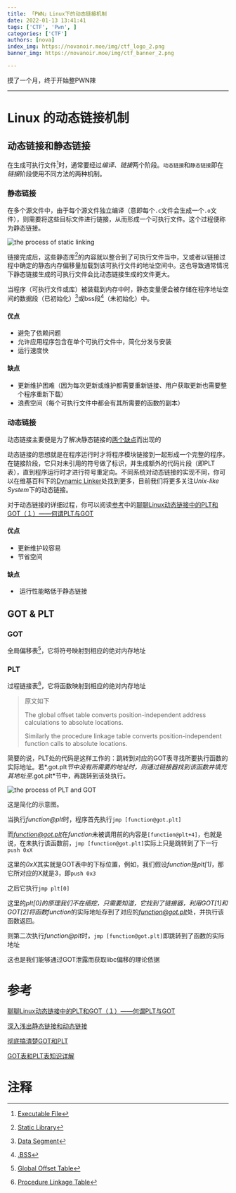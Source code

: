 ```yaml
---
title: 「PWN」Linux下的动态链接机制
date: 2022-01-13 13:41:41
tags: ['CTF', 'Pwn', ]
categories: ['CTF']
authors: [nova]
index_img: https://novanoir.moe/img/ctf_logo_2.png
banner_img: https://novanoir.moe/img/ctf_banner_2.png

---
```




摸了一个月，终于开始整PWN辣

---

# Linux 的动态链接机制

## 动态链接和静态链接

在生成可执行文件[^1]时，通常要经过*编译、链接*两个阶段。`动态链接`和`静态链接`即在*链接*阶段使用不同方法的两种机制。

<!--truncate-->

### 静态链接

在多个源文件中，由于每个源文件独立编译（意即每个`.c`文件会生成一个`.o`文件），则需要将这些目标文件进行链接，从而形成一个可执行文件。这个过程便称为静态链接。

![the process of static linking](https://cdn.novanoir.moe/img/20180505235327609)

链接完成后，这些静态库[^2]的内容就以整合到了可执行文件当中，又或者以链接过程中确定的静态内存偏移量加载到该可执行文件的地址空间中。这也导致通常情况下静态链接生成的可执行文件会比动态链接生成的文件更大。

当程序（可执行文件或库）被装载到内存中时，静态变量便会被存储在程序地址空间的数据段（已初始化）[^3]或bss段[^4]（未初始化）中。

#### 优点

- 避免了依赖问题
- 允许应用程序包含在单个可执行文件中，简化分发与安装
- 运行速度快

#### 缺点

- 更新维护困难（因为每次更新或维护都需要重新链接、用户获取更新也需要整个程序重新下载）
- 浪费空间（每个可执行文件中都会有其所需要的函数的副本）



### 动态链接

动态链接主要便是为了解决静态链接的[两个缺点](#缺点)而出现的

动态链接的思想就是在程序运行时才将程序模块链接到一起形成一个完整的程序。在链接阶段，它只对未引用的符号做了标识，并生成额外的代码片段（即PLT表），直到程序运行时才进行符号重定向。不同系统对动态链接的实现不同，你可以在维基百科下的[Dynamic Linker](https://en.wikipedia.org/wiki/Dynamic_linker)处找到更多，目前我们将更多关注*Unix-like System*下的动态链接。

对于动态链接的详细过程，你可以阅读[参考](#参考)中的[聊聊Linux动态链接中的PLT和GOT（１）——何谓PLT与GOT](https://blog.csdn.net/linyt/article/details/51635768)

#### 优点

- 更新维护较容易
- 节省空间

#### 缺点

- ​	运行性能略低于静态链接



## GOT & PLT

### GOT

全局偏移表[^5]，它将符号映射到相应的绝对内存地址

### PLT

过程链接表[^6]，它将函数映射到相应的绝对内存地址



> 原文如下
>
> The global offset table converts position-independent address calculations to absolute locations. 
>
> Similarly the procedure linkage table converts position-independent function calls to absolute locations.



简要的说，PLT处的代码是这样工作的：跳转到对应的GOT表寻找所要执行函数的实际地址。若*.got.plt*节中没有所需要的地址时，则通过链接器找到该函数并填充其地址至*.got.plt*节中，再跳转到该处执行。

![the process of PLT and GOT](https://cdn.novanoir.moe/img/20170123155535419)

这是简化的示意图。

当执行*function@plt*时，程序首先执行`jmp [function@got.plt]`

而*function@got.plt*在*function*未被调用前的内容是`[function@plt+4]`，也就是说，在未执行该函数前，`jmp [function@got.plt]`实际上只是跳转到了下一行`push 0xX`

这里的*0xX*其实就是GOT表中的下标位置，例如，我们假设*function*是*plt[1]*，那它所对应的X就是3，即`push 0x3`

之后它执行`jmp plt[0]`

这里的*plt[0]*的原理我们不在细挖，只需要知道，它找到了链接器，利用*GOT[1]*和*GOT[2]*将函数*function*的实际地址存到了对应的*function@got.plt*处，并执行该函数返回。

则第二次执行*function@plt*时，`jmp [function@got.plt]`即跳转到了函数的实际地址



这也是我们能够通过GOT泄露而获取libc偏移的理论依据





# 参考

[聊聊Linux动态链接中的PLT和GOT（１）——何谓PLT与GOT](https://blog.csdn.net/linyt/article/details/51635768)

[深入浅出静态链接和动态链接](https://blog.csdn.net/kang___xi/article/details/80210717)

[彻底搞清楚GOT和PLT](https://www.jianshu.com/p/5092d6d5caa3)

[GOT表和PLT表知识详解](https://blog.csdn.net/qq_18661257/article/details/54694748)







# 注释

[^1]: [Executable File](https://en.wikipedia.org/wiki/Executable)
[^2]: [Static Library](https://en.wikipedia.org/wiki/Static_linking)
[^3]: [Data Segment](https://en.wikipedia.org/wiki/Data_segment)
[^4]: [.BSS](https://en.wikipedia.org/wiki/.bss)
[^5]: [Global Offset Table](https://en.wikipedia.org/wiki/Global_Offset_Table)
[^6]: [Procedure Linkage Table](https://docs.oracle.com/cd/E26505_01/html/E26506/chapter6-1235.html#:~:text=The%20global%20offset%20table%20converts,function%20calls%20to%20absolute%20locations.)

